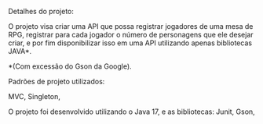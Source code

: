 Detalhes do projeto:


O projeto visa criar uma API que possa registrar jogadores de 
uma mesa de RPG, registrar para cada jogador o número de 
personagens que ele desejar criar, e por fim disponibilizar 
isso em uma API utilizando apenas bibliotecas JAVA*.

*(Com excessão do Gson da Google).

Padrões de projeto utilizados:

MVC,
Singleton,



O projeto foi desenvolvido utilizando o Java 17, e as bibliotecas:
Junit,
Gson,
